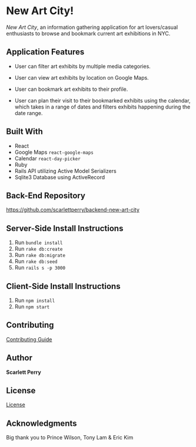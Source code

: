 # New Art City!

*New Art City*, an information gathering application for art lovers/casual enthusiasts to browse and bookmark current art exhibitions in NYC.

## Application Features
- User can filter art exhibits by multiple media categories.

- User can view art exhibits by location on Google Maps.

- User can bookmark art exhibits to their profile.

- User can plan their visit to their bookmarked exhibits using the calendar, which takes in a range of dates and filters exhibits happening during the date range.


## Built With
- React
- Google Maps `react-google-maps`
- Calendar `react-day-picker`
- Ruby
- Rails API utilizing Active Model Serializers
- Sqlite3 Database using ActiveRecord


## Back-End Repository
https://github.com/scarlettperry/backend-new-art-city

## Server-Side Install Instructions
1. Run `bundle install`
2. Run `rake db:create`
3. Run `rake db:migrate`
4. Run `rake db:seed`
5. Run `rails s -p 3000`

## Client-Side Install Instructions
1. Run `npm install`
2. Run `npm start`

## Contributing
[Contributing Guide](./CONTRIBUTING.md)

## Author
**Scarlett Perry**

## License
[License](./LICENSE.md)

## Acknowledgments
Big thank you to Prince Wilson, Tony Lam & Eric Kim
